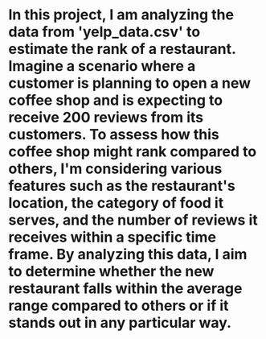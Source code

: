 # In this project, I am analyzing the data from 'yelp_data.csv' to estimate the rank of a restaurant. Imagine a scenario where a customer is planning to open a new coffee shop and is expecting to receive 200 reviews from its customers. To assess how this coffee shop might rank compared to others, I'm considering various features such as the restaurant's location, the category of food it serves, and the number of reviews it receives within a specific time frame. By analyzing this data, I aim to determine whether the new restaurant falls within the average range compared to others or if it stands out in any particular way.
